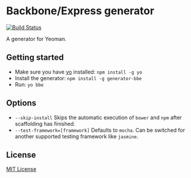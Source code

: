 # Backbone/Express generator
[![Build Status](https://secure.travis-ci.org/nathanstaines/generator-bbe.png?branch=master)](https://travis-ci.org/nathanstaines/generator-bbe)

A generator for Yeoman.

## Getting started
- Make sure you have [yo](https://github.com/yeoman/yo) installed:
  `npm install -g yo`
- Install the generator: `npm install -g generator-bbe`
- Run: `yo bbe`

## Options
- `--skip-install`
  Skips the automatic execution of `bower` and `npm` after scaffolding has finished.
- `--test-framework=[framework]`
  Defaults to `mocha`. Can be switched for another supported testing framework like `jasmine`.

## License
[MIT License](http://en.wikipedia.org/wiki/MIT_License)
